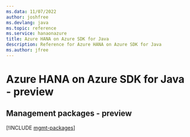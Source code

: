 ```yaml
---
ms.data: 11/07/2022
author: joshfree
ms.devlang: java
ms.topic: reference
ms.service: hanaonazure
title: Azure HANA on Azure SDK for Java
description: Reference for Azure HANA on Azure SDK for Java
ms.author: jfree
---
```

# Azure HANA on Azure SDK for Java - preview

## Management packages - preview
[!INCLUDE [mgmt-packages](hana-on-azure-mgmt-index.md)]